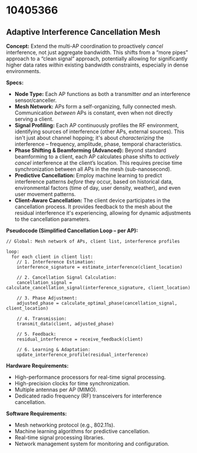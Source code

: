 # 10405366

## Adaptive Interference Cancellation Mesh

**Concept:** Extend the multi-AP coordination to proactively *cancel* interference, not just aggregate bandwidth. This shifts from a “more pipes” approach to a “clean signal” approach, potentially allowing for significantly higher data rates *within* existing bandwidth constraints, especially in dense environments.

**Specs:**

*   **Node Type:** Each AP functions as both a transmitter *and* an interference sensor/canceller.
*   **Mesh Network:** APs form a self-organizing, fully connected mesh.  Communication *between* APs is constant, even when not directly serving a client.
*   **Signal Profiling:** Each AP continuously profiles the RF environment, identifying sources of interference (other APs, external sources). This isn't just about channel hopping; it's about *characterizing* the interference – frequency, amplitude, phase, temporal characteristics.
*   **Phase Shifting & Beamforming (Advanced):**  Beyond standard beamforming to a client, each AP calculates phase shifts to *actively cancel* interference at the client’s location. This requires precise time synchronization between all APs in the mesh (sub-nanosecond).
*   **Predictive Cancellation:** Employ machine learning to predict interference patterns *before* they occur, based on historical data, environmental factors (time of day, user density, weather), and even user movement patterns.
*   **Client-Aware Cancellation:**  The client device participates in the cancellation process.  It provides feedback to the mesh about the residual interference it's experiencing, allowing for dynamic adjustments to the cancellation parameters.

**Pseudocode (Simplified Cancellation Loop – per AP):**

```
// Global: Mesh network of APs, client list, interference profiles

loop:
  for each client in client list:
    // 1. Interference Estimation:
    interference_signature = estimate_interference(client_location)

    // 2. Cancellation Signal Calculation:
    cancellation_signal = calculate_cancellation_signal(interference_signature, client_location)

    // 3. Phase Adjustment:
    adjusted_phase = calculate_optimal_phase(cancellation_signal, client_location)

    // 4. Transmission:
    transmit_data(client, adjusted_phase)

    // 5. Feedback:
    residual_interference = receive_feedback(client)

    // 6. Learning & Adaptation:
    update_interference_profile(residual_interference)
```

**Hardware Requirements:**

*   High-performance processors for real-time signal processing.
*   High-precision clocks for time synchronization.
*   Multiple antennas per AP (MIMO).
*   Dedicated radio frequency (RF) transceivers for interference cancellation.

**Software Requirements:**

*   Mesh networking protocol (e.g., 802.11s).
*   Machine learning algorithms for predictive cancellation.
*   Real-time signal processing libraries.
*   Network management system for monitoring and configuration.